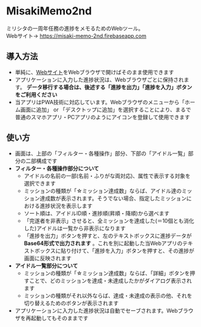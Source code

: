 # MisakiMemo2nd
ミリシタの一周年任務の進捗をメモるためのWebツール。  
Webサイト→ https://misaki-memo-2nd.firebaseapp.com

## 導入方法

- 単純に、[Webサイト](https://misaki-memo-2nd.firebaseapp.com)をWebブラウザで開けばそのまま使用できます
- アプリケーションに入力した進捗状況は、Webブラウザごとに保持されます。 **データ移行する場合は、後述する「進捗を出力」「進捗を入力」ボタンをご利用ください**
- 当アプリはPWA技術に対応しています。Webブラウザのメニューから「ホーム画面に追加」 or 「デスクトップに追加」を選択することにより、まるで普通のスマホアプリ・PCアプリのようにアイコンを登録して使用できます

## 使い方

- 画面は、上部の「フィルター・各種操作」部分、下部の「アイドル一覧」部分の二部構成です
- **フィルター・各種操作部分について**
  - アイドルの名前の一部(名前・ふりがな両対応)、属性で表示する対象を選択できます
  - ミッションの種類が「☆ミッション達成数」ならば、アイドル達のミッション達成数が表示されます。そうでない場合、指定したミッションにおける進捗状況を表示します
  - ソート順は、アイドルID順・進捗順(昇順・降順)から選べます
  - 「完遂者を非表示」させると、全ミッションを達成した(＝10個とも消化した)アイドルは一覧から非表示になります
  - 「進捗を出力」ボタンを押すと、左のテキストボックスに進捗データが **Base64形式で出力されます** 。これを別に起動した当Webアプリのテキストボックスに貼り付けて、「進捗を入力」ボタンを押すと、その進捗が画面に反映されます
- **アイドル一覧部分について**
  - ミッションの種類が「☆ミッション達成数」ならば、「詳細」ボタンを押すことで、どのミッションを達成・未達成したかがダイアログ表示されます
  - ミッションの種類がそれ以外ならば、達成・未達成の表示の他、それを切り替えるためのボタンが表示されます
- アプリケーションに入力した進捗状況は自動でセーブされます。Webブラウザを再起動してもそのままです
